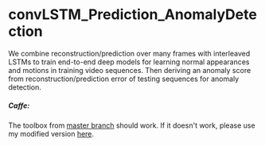 # convLSTM_Prediction_AnomalyDetection
We combine reconstruction/prediction over many frames with interleaved LSTMs to train end-to-end deep models 
for learning normal appearances and motions in training video sequences. Then deriving an anomaly score from 
reconstruction/prediction error of testing sequences for anomaly detection.

##### Caffe: 
The toolbox from [master branch](https://github.com/BVLC/caffe.git) should work. If it doesn't work, please use my modified version [here](https://github.com/t2mhanh/caffe_convLSTM_WTA.git). 
